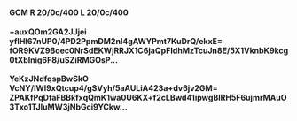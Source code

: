 #### GCM R 20/0c/400 L 20/0c/400
**+auxQOm2GA2JJjei**<br/>**yfIHl67nUP0/4PD2PpmDM2nl4gAWYPmt7KuDrQ/ekxE=**<br/>**fOR9KVZ9Boec0NrSdEKWjRRJX1C6jaQpFIdhMzTcuJn8E/5X1VknbK9kcg0tXblnig6F8/uSZiRMGOsP...**<br/><br/>
**YeKzJNdfqspBwSkO**<br/>**VcNY/IWl9xQtcup4/gSVyh/5aAULiA423a+dv6jv2GM=**<br/>**ZPAKfPqDfaFBBkfxqQmK1wa0U6KX+f2cLBwd41ipwgBlRH5F6ujmrMAuO3Txo1TJIuMW3jNbGci9YCkw...**